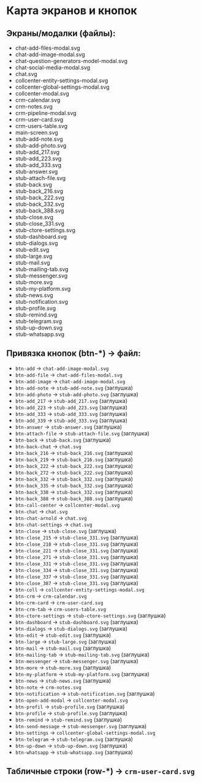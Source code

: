 # Карта экранов и кнопок

## Экраны/модалки (файлы):
- chat-add-files-modal.svg
- chat-add-image-modal.svg
- chat-question-generators-model-modal.svg
- chat-social-media-modal.svg
- chat.svg
- collcenter-entity-settings-modal.svg
- collcenter-global-settings-modal.svg
- collcenter-modal.svg
- crm-calendar.svg
- crm-notes.svg
- crm-pipeline-modal.svg
- crm-user-card.svg
- crm-users-table.svg
- main-screen.svg
- stub-add-note.svg
- stub-add-photo.svg
- stub-add_217.svg
- stub-add_223.svg
- stub-add_333.svg
- stub-answer.svg
- stub-attach-file.svg
- stub-back.svg
- stub-back_216.svg
- stub-back_222.svg
- stub-back_332.svg
- stub-back_388.svg
- stub-close.svg
- stub-close_331.svg
- stub-ctore-settings.svg
- stub-dashboard.svg
- stub-dialogs.svg
- stub-edit.svg
- stub-large.svg
- stub-mail.svg
- stub-mailing-tab.svg
- stub-messenger.svg
- stub-more.svg
- stub-my-platform.svg
- stub-news.svg
- stub-notification.svg
- stub-profile.svg
- stub-remind.svg
- stub-telegram.svg
- stub-up-down.svg
- stub-whatsapp.svg

## Привязка кнопок (btn-*) → файл:
- `btn-add` → `chat-add-image-modal.svg`
- `btn-add-file` → `chat-add-files-modal.svg`
- `btn-add-image` → `chat-add-image-modal.svg`
- `btn-add-note` → `stub-add-note.svg` (заглушка)
- `btn-add-photo` → `stub-add-photo.svg` (заглушка)
- `btn-add_217` → `stub-add_217.svg` (заглушка)
- `btn-add_223` → `stub-add_223.svg` (заглушка)
- `btn-add_333` → `stub-add_333.svg` (заглушка)
- `btn-add_339` → `stub-add_333.svg` (заглушка)
- `btn-answer` → `stub-answer.svg` (заглушка)
- `btn-attach-file` → `stub-attach-file.svg` (заглушка)
- `btn-back` → `stub-back.svg` (заглушка)
- `btn-back-chat` → `chat.svg`
- `btn-back_216` → `stub-back_216.svg` (заглушка)
- `btn-back_219` → `stub-back_216.svg` (заглушка)
- `btn-back_222` → `stub-back_222.svg` (заглушка)
- `btn-back_272` → `stub-back_222.svg` (заглушка)
- `btn-back_332` → `stub-back_332.svg` (заглушка)
- `btn-back_335` → `stub-back_332.svg` (заглушка)
- `btn-back_338` → `stub-back_332.svg` (заглушка)
- `btn-back_388` → `stub-back_388.svg` (заглушка)
- `btn-call-center` → `collcenter-modal.svg`
- `btn-chat` → `chat.svg`
- `btn-chat-arnold` → `chat.svg`
- `btn-chat-settings` → `chat.svg`
- `btn-close` → `stub-close.svg` (заглушка)
- `btn-close_215` → `stub-close_331.svg` (заглушка)
- `btn-close_218` → `stub-close_331.svg` (заглушка)
- `btn-close_221` → `stub-close_331.svg` (заглушка)
- `btn-close_271` → `stub-close_331.svg` (заглушка)
- `btn-close_331` → `stub-close_331.svg` (заглушка)
- `btn-close_334` → `stub-close_331.svg` (заглушка)
- `btn-close_337` → `stub-close_331.svg` (заглушка)
- `btn-close_387` → `stub-close_331.svg` (заглушка)
- `btn-coll` → `collcenter-entity-settings-modal.svg`
- `btn-crm` → `crm-calendar.svg`
- `btn-crm-card` → `crm-user-card.svg`
- `btn-crm-tab` → `crm-users-table.svg`
- `btn-ctore-settings` → `stub-ctore-settings.svg` (заглушка)
- `btn-dashboard` → `stub-dashboard.svg` (заглушка)
- `btn-dialogs` → `stub-dialogs.svg` (заглушка)
- `btn-edit` → `stub-edit.svg` (заглушка)
- `btn-large` → `stub-large.svg` (заглушка)
- `btn-mail` → `stub-mail.svg` (заглушка)
- `btn-mailing-tab` → `stub-mailing-tab.svg` (заглушка)
- `btn-messenger` → `stub-messenger.svg` (заглушка)
- `btn-more` → `stub-more.svg` (заглушка)
- `btn-my-platform` → `stub-my-platform.svg` (заглушка)
- `btn-news` → `stub-news.svg` (заглушка)
- `btn-note` → `crm-notes.svg`
- `btn-notification` → `stub-notification.svg` (заглушка)
- `btn-open-add-modal` → `collcenter-modal.svg`
- `btn-profil` → `stub-profile.svg` (заглушка)
- `btn-profile` → `stub-profile.svg` (заглушка)
- `btn-remind` → `stub-remind.svg` (заглушка)
- `btn-send-message` → `stub-messenger.svg` (заглушка)
- `btn-settings` → `collcenter-global-settings-modal.svg`
- `btn-telegram` → `stub-telegram.svg` (заглушка)
- `btn-up-down` → `stub-up-down.svg` (заглушка)
- `btn-whatsapp` → `stub-whatsapp.svg` (заглушка)

## Табличные строки (row-*) → `crm-user-card.svg`